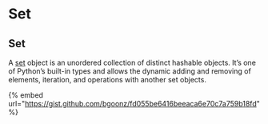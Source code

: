 # Set

## Set <a id="ce19"></a>

A [set](https://docs.python.org/3/library/stdtypes.html#set-types-set-frozenset) object is an unordered collection of distinct hashable objects. It’s one of Python’s built-in types and allows the dynamic adding and removing of elements, iteration, and operations with another set objects.

{% embed url="https://gist.github.com/bgoonz/fd055be6416beeaca6e70c7a759b18fd" %}
